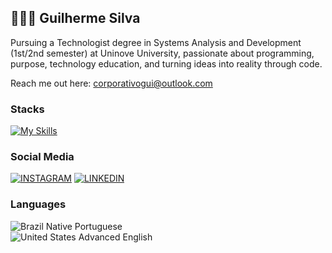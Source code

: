 ## 👨🏻‍💻 **Guilherme Silva**


Pursuing a Technologist degree in Systems Analysis and Development (1st/2nd semester) at Uninove University, passionate about programming, purpose, technology education, and turning ideas into reality through code.


Reach me out here: <a href="corporativogui@outlook.com" target="__blank">corporativogui@outlook.com</a>

### Stacks
[![My Skills](https://skillicons.dev/icons?i=java,ts,python,nextjs,react,nodejs,mongodb,postgres,tailwind,aws,docker,git)](https://skillicons.dev)



### Social Media 

[![INSTAGRAM](https://skillicons.dev/icons?i=instagram)](https://www.instagram.com/guitcodepc?igsh=MWk0Z3JtdG93bDZ2dQ%3D%3D&utm_source=qr)
[![LINKEDIN](https://go-skill-icons.vercel.app/api/icons?i=linkedin)](https://www.linkedin.com/in/guitcodepc?utm_source=share&utm_campaign=share_via&utm_content=profile&utm_medium=ios_app)





### Languages
![Brazil](https://raw.githubusercontent.com/stevenrskelton/flag-icon/master/png/16/country-4x3/br.png "Brazil") Native Portuguese</br>
![United States](https://raw.githubusercontent.com/stevenrskelton/flag-icon/master/png/16/country-4x3/us.png "United States") Advanced English
